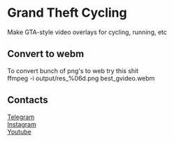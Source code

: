 # Grand Theft Cycling
Make GTA-style video overlays for cycling, running, etc

## Convert to webm
To convert bunch of png's to web try this shit  
ffmpeg -i output/res_%06d.png best_gvideo.webm

## Contacts
[Telegram](https://t.me/cyberordeath)  
[Instagram](https://www.instagram.com/dkr101)  
[Youtube](https://www.youtube.com/@dkr202)  
